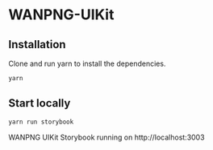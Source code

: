 # WANPNG-UIKit

## Installation

Clone and run yarn to install the dependencies.

```bash
yarn
```

## Start locally

```bash
yarn run storybook
```

WANPNG UIKit Storybook running on http://localhost:3003
